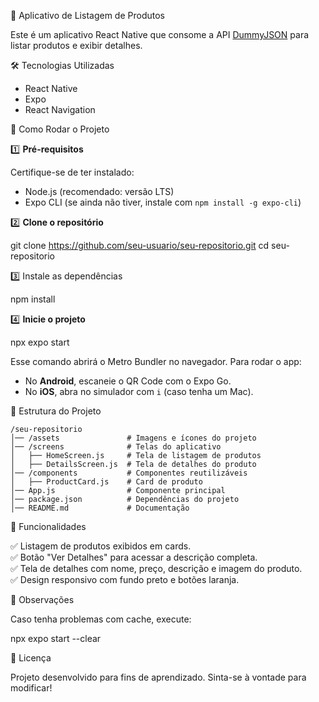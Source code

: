 📱 Aplicativo de Listagem de Produtos  

Este é um aplicativo React Native que consome a API [DummyJSON](https://dummyjson.com/products) para listar produtos e exibir detalhes.  

🛠 Tecnologias Utilizadas  

- React Native  
- Expo
- React Navigation  

🚀 Como Rodar o Projeto  

1️⃣ **Pré-requisitos**  

Certifique-se de ter instalado:  
- Node.js (recomendado: versão LTS)  
- Expo CLI (se ainda não tiver, instale com `npm install -g expo-cli`)  

2️⃣ **Clone o repositório**  

git clone https://github.com/seu-usuario/seu-repositorio.git
cd seu-repositorio


3️⃣ Instale as dependências  

npm install


4️⃣ **Inicie o projeto**  

npx expo start


Esse comando abrirá o Metro Bundler no navegador. Para rodar o app:  
- No **Android**, escaneie o QR Code com o Expo Go.  
- No **iOS**, abra no simulador com `i` (caso tenha um Mac).  

📂 Estrutura do Projeto  

```
/seu-repositorio
│── /assets               # Imagens e ícones do projeto  
│── /screens              # Telas do aplicativo  
│   ├── HomeScreen.js     # Tela de listagem de produtos  
│   ├── DetailsScreen.js  # Tela de detalhes do produto  
│── /components           # Componentes reutilizáveis  
│   ├── ProductCard.js    # Card de produto  
│── App.js                # Componente principal  
│── package.json          # Dependências do projeto  
│── README.md             # Documentação  
```
📝 Funcionalidades  

✅ Listagem de produtos exibidos em cards.  
✅ Botão "Ver Detalhes" para acessar a descrição completa.  
✅ Tela de detalhes com nome, preço, descrição e imagem do produto.  
✅ Design responsivo com fundo preto e botões laranja.  

📌 Observações  

Caso tenha problemas com cache, execute:  

npx expo start --clear


📖 Licença  

Projeto desenvolvido para fins de aprendizado. Sinta-se à vontade para modificar!
